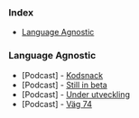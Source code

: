 ### Index

* [Language Agnostic](#language-agnostic)


### Language Agnostic

* [Podcast] - [Kodsnack](http://kodsnack.se)
* [Podcast] - [Still in beta](http://stillinbeta.se)
* [Podcast] - [Under utveckling](http://underutveckling.libsyn.com)
* [Podcast] - [Väg 74](http://www.agical.se/pod)